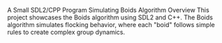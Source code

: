 A Small SDL2/CPP Program Simulating Boids Algorithm
Overview
This project showcases the Boids algorithm using SDL2 and C++. The Boids algorithm simulates flocking behavior, where each "boid" follows simple rules to create complex group dynamics.
